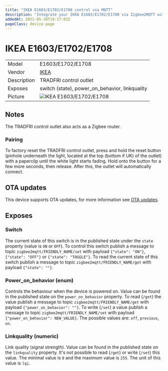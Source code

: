 ```yaml
---
title: "IKEA E1603/E1702/E1708 control via MQTT"
description: "Integrate your IKEA E1603/E1702/E1708 via Zigbee2MQTT with whatever smart home infrastructure you are using without the vendor's bridge or gateway."
addedAt: 2021-05-30T19:17:03Z
pageClass: device-page
---
```


<!-- !!!! -->
<!-- ATTENTION: This file is auto-generated through docgen! -->
<!-- You can only edit the "Notes"-Section between the two comment lines "Notes BEGIN" and "Notes END". -->
<!-- Do not use h1 or h2 heading within "## Notes"-Section. -->
<!-- !!!! -->

# IKEA E1603/E1702/E1708

|     |     |
|-----|-----|
| Model | E1603/E1702/E1708  |
| Vendor  | [IKEA](/supported-devices/#v=IKEA)  |
| Description | TRADFRI control outlet |
| Exposes | switch (state), power_on_behavior, linkquality |
| Picture | ![IKEA E1603/E1702/E1708](https://www.zigbee2mqtt.io/images/devices/E1603-E1702-E1708.jpg) |


<!-- Notes BEGIN: You can edit here. Add "## Notes" headline if not already present. -->
## Notes


The TRADFRI control outlet also acts as a Zigbee router.


### Pairing
To factory reset the TRADFRI control outlet, press and hold the reset button
(pinhole underneath the light, located at the top (bottom if UK) of the outlet) with a
paperclip until the white light starts fading. Hold onto the button for a
few more seconds, then release. After this, the outlet will automatically connect.
<!-- Notes END: Do not edit below this line -->

## OTA updates
This device supports OTA updates, for more information see [OTA updates](../guide/usage/ota_updates.md).



## Exposes

### Switch 
The current state of this switch is in the published state under the `state` property (value is `ON` or `OFF`).
To control this switch publish a message to topic `zigbee2mqtt/FRIENDLY_NAME/set` with payload `{"state": "ON"}`, `{"state": "OFF"}` or `{"state": "TOGGLE"}`.
To read the current state of this switch publish a message to topic `zigbee2mqtt/FRIENDLY_NAME/get` with payload `{"state": ""}`.

### Power_on_behavior (enum)
Controls the behaviour when the device is powered on.
Value can be found in the published state on the `power_on_behavior` property.
To read (`/get`) the value publish a message to topic `zigbee2mqtt/FRIENDLY_NAME/get` with payload `{"power_on_behavior": ""}`.
To write (`/set`) a value publish a message to topic `zigbee2mqtt/FRIENDLY_NAME/set` with payload `{"power_on_behavior": NEW_VALUE}`.
The possible values are: `off`, `previous`, `on`.

### Linkquality (numeric)
Link quality (signal strength).
Value can be found in the published state on the `linkquality` property.
It's not possible to read (`/get`) or write (`/set`) this value.
The minimal value is `0` and the maximum value is `255`.
The unit of this value is `lqi`.

